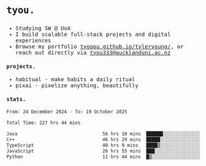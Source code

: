## <samp><h3>tyou.</h3></samp>
<samp>
   
   - Studying SW @ UoA
   - I build scalable full-stack projects and digital experiences
   - Browse my portfolio [tyooou.github.io/tyleryoung/](http://tyooou.github.io/tyleryoung/), or reach out directly via [tyou333@aucklanduni.ac.nz](mailto:tyou333@aucklanduni.ac.nz)

#### projects.
- habitual - make habits a daily ritual
- pixai - pixelize anything, beautifully

#### stats.
  <!--START_SECTION:waka-->

```txt
From: 24 December 2024 - To: 19 October 2025

Total Time: 227 hrs 44 mins

Java                               56 hrs 10 mins  ██████░░░░░░░░░░░░░░░░░░░   24.48 %
C++                                46 hrs 29 mins  █████░░░░░░░░░░░░░░░░░░░░   20.26 %
TypeScript                         40 hrs 9 mins   ████▒░░░░░░░░░░░░░░░░░░░░   17.50 %
JavaScript                         26 hrs 55 mins  ███░░░░░░░░░░░░░░░░░░░░░░   11.73 %
Python                             11 hrs 44 mins  █▒░░░░░░░░░░░░░░░░░░░░░░░   05.12 %
```

<!--END_SECTION:waka-->
</samp>
